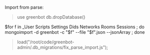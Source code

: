 Import from parse:
>use greenbot
>db.dropDatabase()

$for f in  _User Scripts Settings Dids Networks Rooms  Sessions ; do  mongoimport -d greenbot -c "$f" --file "$f".json --jsonArray ; done  

>load("/root/code/greenbot-admin/.db_migrations/fix_parse_import.js");

